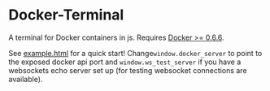 Docker-Terminal
===============

A terminal for Docker containers in js. Requires [Docker >= 0.6.6](http://blog.docker.io/2013/08/websockets-dockerfile-upgrade-better-registry-support-expert-mode-and-more/#websocket_support).

See [example.html](https://github.com/rainforestapp/Docker-Terminal/blob/master/example.html) for a quick start! Change`window.docker_server` to point to the exposed docker api port and `window.ws_test_server` if you have a websockets echo server set up (for testing websocket connections are available).
